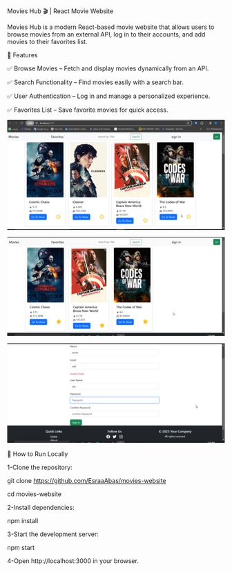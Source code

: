 Movies Hub 🎬 | React Movie Website

Movies Hub is a modern React-based movie website that allows users to browse movies from an external API, log in to their accounts, and add movies to their favorites list.

🚀 Features

✅ Browse Movies – Fetch and display movies dynamically from an API.

✅ Search Functionality – Find movies easily with a search bar.

✅ User Authentication – Log in and manage a personalized experience.

✅ Favorites List – Save favorite movies for quick access.

![Movies Website Preview](src/assets/home.png)

![Movies Website Preview](src/assets/fav.png)

![Movies Website Preview](src/assets/signin.png)


📌 How to Run Locally

1-Clone the repository:

git clone https://github.com/EsraaAbas/movies-website

cd movies-website

2-Install dependencies:

npm install

3-Start the development server:

npm start

4-Open http://localhost:3000 in your browser.


